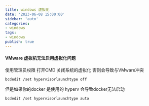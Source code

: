 ```yaml
---
title: windows 虚拟化
date: '2023-06-08 15:00:00'
sidebar: 'auto'
categories:
- windows
tags:
- windows
publish: true
---
```


<a name="I7SCk"></a>

#### VMware 虚拟机无法启用虚拟化问题

使用管理员权限 打开CMD 关闭系统的虚拟化 否则会导致与VMware冲突
```
bcdedit /set hypervisorlaunchtype off
```

但是如果你的docker 是使用的 hyperv 会导致docker无法启动
```
bcdedit /set hypervisorlaunchtype auto
```